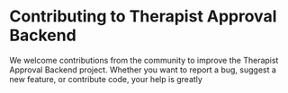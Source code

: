 # Contributing to Therapist Approval Backend

We welcome contributions from the community to improve the Therapist Approval Backend project. Whether you want to report a bug, suggest a new feature, or contribute code, your help is greatly 



